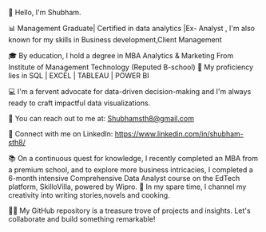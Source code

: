 👋 Hello, I'm Shubham.

📊 Management Graduate| Certified in data analytics |Ex- Analyst , I'm also known for my skills in Business development,Client Management 

🎓 By education, I hold a degree in MBA Analytics & Marketing From Institute of Management Technology (Reputed B-school)
💼 My proficiency lies in SQL | EXCEL | TABLEAU | POWER BI

💻 I'm a fervent advocate for data-driven decision-making and I'm always ready to craft impactful data visualizations.

📧 You can reach out to me at: Shubhamsth8@gmail.com 

🔗 Connect with me on LinkedIn: https://www.linkedin.com/in/shubham-sth8/

📚 On a continuous quest for knowledge, I recently completed an MBA from a premium school, and to explore more business intricacies, I completed a 6-month intensive Comprehensive Data Analyst course on the EdTech platform, SkilloVilla, powered by Wipro.
📖 In my spare time, I channel my creativity into writing stories,novels and cooking.

👨‍💻 My GitHub repository is a treasure trove of projects and insights. Let's collaborate and build something remarkable!
